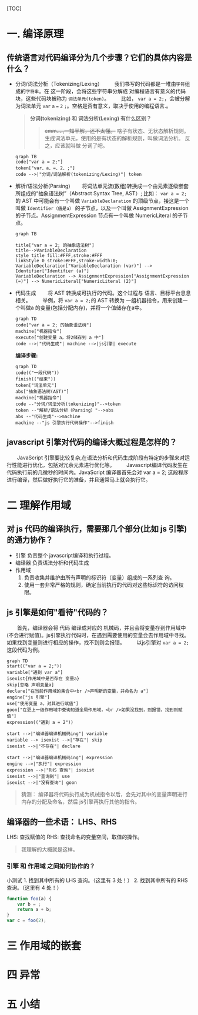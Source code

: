[TOC]

# 一. 编译原理
## 传统语言对代码编译分为几个步骤？它们的具体内容是什么？
- 分词/词法分析（Tokenizing/Lexing）
    &emsp;&emsp;我们书写的代码都是一堆由`字符`组成的`字符串`。在 这一阶段，会将这些字符串分解成 对编程语言有意义的代码块，这些代码块被称为 `词法单元(token)`。
    &emsp;&emsp;比如， `var a = 2;`，会被分解为词法单元 `var` `a` `=` `2` `;`。空格是否有意义，取决于使用的编程语言.。      
    > **分词(tokenizing) 和 词法分析(Lexing) 有什么区别？**
    >>~~emm....,一知半解，还不太懂。~~ 
    啥子有状态、无状态解析规则。
    生成词法单元，使用的是有状态的解析规则，叫做词法分析。
    反之，应该就叫做 分词了吧。

    ```mermaid
    graph TB
    code["var a = 2;"]
    token["var、a、=、2、;"]
    code -->|"分词/词法解析(tokenizing/Lexing)"| token
    ```
- 解析/语法分析(Parsing)
    &emsp;&emsp;将词法单元流(数组)转换成一个由元素逐级嵌套所组成的“抽象语法树”（Abstract Syntax Tree, AST）;
    比如： `var a = 2;` 的 AST 中可能会有一个叫做 `VariableDeclaration` 的顶级节点，接这是一个叫做 `Identifier（值是a）` 的子节点，以及一个叫做 AssignmentExpression 的子节点。AssignmentExpression 节点有一个叫做 NumericLiteral 的子节点。

    ```mermaid
    graph TB

    title["var a = 2; 的抽象语法树"]
    title-->VariableDeclaration
    style title fill:#FFF,stroke:#FFF
    linkStyle 0 stroke:#FFF,stroke-width:0;
    VariableDeclaration["VariableDeclaration (var)"] --> Identifier["Identifier (a)"]
    VariableDeclaration --> AssignmentExpression["AssignmentExpression (=)"] --> NumericLiteral["NumericLiteral (2)"]
    ```
- 代码生成
    &emsp;&emsp;将 AST 转换成可执行的代码。这个过程与 语言、目标平台息息相关。
    &emsp;&emsp;举例，将 `var a = 2;`的 AST 转换为 一组机器指令，用来创建一个叫做a 的变量(包括分配内存)，并将一个值储存在a中。
    ```mermaid
    graph TD
    code["var a = 2; 的抽象语法树"]
    machine["机器指令"]
    execute["创建变量 a，将2储存到 a 中"]
    code -->|"代码生成"| machine -->|js引擎| execute
    ```

    **编译步骤:**
    ```mermaid
    graph TD
    code(("一段代码"))
    finish(("结束"))
    token["词法单元"]
    abs["抽象语法树(AST)"]
    machine["机器指令"]
    code --"分词/词法分析(tokenizing)"-->token
    token --"解析/语法分析（Parsing）"-->abs
    abs --"代码生成"-->machine
    machine --"js 引擎执行代码操作"-->finish
    ```    

## javascript 引擎对代码的编译大概过程是怎样的？
&emsp;&emsp;JavaScript 引擎要比较复杂,在语法分析和代码生成阶段有特定的步骤来对运行性能进行优化，包括对冗余元素进行优化等。
&emsp;&emsp;Javascript编译代码发生在代码执行前的几微秒的时间内。JavaScript 编译器首先会对 var a = 2; 这段程序进行编译，然后做好执行它的准备，并且通常马上就会执行它。
# 二 理解作用域
## 对 js 代码的编译执行，需要那几个部分(比如 js 引擎)的通力协作？
- 引擎
    负责整个 javascript编译和执行过程。
- 编译器
    负责语法分析和代码生成
- 作用域
    1. 负责收集并维护由所有声明的标识符（变量）组成的一系列查
询。
    2. 使用一套非常严格的规则，确定当前执行的代码对这些标识符的访问权限。
## js 引擎是如何"看待"代码的？
&emsp;&emsp;首先，编译器会将 代码 编译成对应的 机械码，并且会将变量存到作用域中(不会进行赋值)。js引擎执行代码时，在遇到需要使用的变量会去作用域中寻找。如果找到变量则进行相应的操作，找不到则会报错。
&emsp;&emsp;以js引擎对 `var a = 2;` 这段代码为例。
```mermaid
graph TD
start(("var a = 2;"))
variable["遇到 var a"]
isexist{作用域中是否存在 变量a}
skip[忽略 声明变量a]
declare["在当前作用域的集合中<br />声明新的变量，并命名为 a"]
engine["js 引擎"]
use["使用变量 a，对其进行赋值"]
goon["在更上一级作用域中查询知道全局作用域，<br />如果没找到，则报错，找到则赋值"]
expression(("遇到 a = 2"))

start -->|"编译器编译机械码ing"| variable
variable --> isexist -->|"存在"| skip
isexist -->|"不存在"| declare

start -->|"编译器编译机械码ing"| expression
engine -->|"执行"| expression
expression -->|"RHS 查询"| isexist
isexist -->|"查询到"| use
isexist -->|"没有查询"| goon
```
> 猜测： 编译器将代码执行成为机械指令以后，会先对其中的变量声明进行内存的分配及命名，然后 js引擎再执行其他的指令。
## 编译器的一些术语： LHS、RHS
LHS: 查找赋值的
RHS: 查找命名的变量空间，取值的操作。
> 我理解的大概就是这样。
### 引擎 和 作用域 之间如何协作的？

小测试
1\. 找到其中所有的 LHS 查询。（这里有 3 处！）
2\. 找到其中所有的 RHS 查询。（这里有 4 处！）
```js
function foo(a) {
    var b = ;
    return a + b;
}
var c = foo(2);
```

# 三 作用域的嵌套

# 四 异常

# 五 小结
